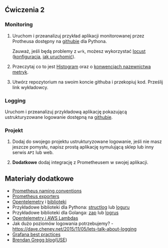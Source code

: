 ## Ćwiczenia 2

### Monitoring

1. Uruchom i przeanalizuj przykład aplikacji monitorowanej przez Protheusa dostępny na [githubie](https://github.com/wojciech12/talk_monitoring_with_prometheus/tree/master/) dla Pythona.

   Zauważ, jeśli będą problemy z `wrk`, możesz wykorzystać [locust](https://locust.io/) ([konfiguracja](https://github.com/wojciech11/se_perf_testing_basics/blob/master/exercise_2/test_perf/locustfile.py), [jak uruchomić](https://github.com/wojciech11/se_perf_testing_basics/tree/master/exercise_2#exercise-2)).

2. Przeczytaj co to jest [Histogram](https://prometheus.io/docs/concepts/metric_types/#histogram) oraz o [konwencjach nazewnictwa metryk](https://prometheus.io/docs/practices/naming/).

3. Utwórz repozytorium na swoim koncie githuba i przekopiuj kod. Prześlij link wykładowcy.

### Logging

Uruchom i przeanalizuj przykładową aplikację pokazującą ustrukturyzowane logowanie dostępną na [githubie](https://github.com/wojciech12/talk_observability_logging/).

### Projekt

1. Dodaj do swojego projektu ustrukturyzowane logowanie, jeśli nie masz jeszcze pomysłu, napisz prostą aplikację symulującą sklep lub inny serwis `API` lub web.

2. **Dodatkowe** dodaj integrację z Prometheusem w swojej aplikacji.

## Materiały dodatkowe

- [Prometheus naming conventions](https://prometheus.io/docs/practices/naming/)
- [Prometheus exporters](https://prometheus.io/docs/instrumenting/exporters/)
- [Opentelemetry](https://opentelemetry.io/) i [biblioteki](https://github.com/open-telemetry)
- Przykładowe biblioteki dla Pythona: [structlog](https://www.structlog.org/en/stable/) lub [loguru](https://github.com/Delgan/loguru)
- Przykładowe biblioteki dla Golanga: [zap](https://github.com/uber-go/zap) lub [logrus](https://github.com/sirupsen/logrus)
- [Opentelemetry i AWS Lambdas](https://aws.amazon.com/blogs/opensource/auto-instrumenting-a-python-application-with-an-aws-distro-for-opentelemetry-lambda-layer/)
- Jak dużo poziomów logowania potrzebujemy? - https://dave.cheney.net/2015/11/05/lets-talk-about-logging
- [Grafana best practices](https://grafana.com/docs/grafana/latest/best-practices/common-observability-strategies/#the-four-golden-signals)
- [Brendan Gregg blog](https://www.brendangregg.com/overview.html)([USE](https://www.brendangregg.com/usemethod.html))
